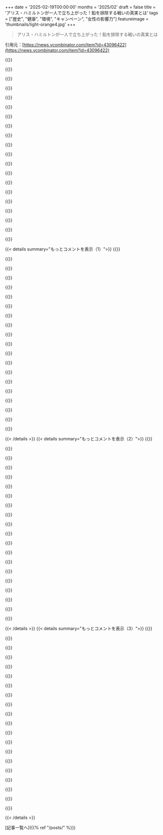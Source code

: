 +++
date = '2025-02-19T00:00:00'
months = '2025/02'
draft = false
title = 'アリス・ハミルトンが一人で立ち上がった！鉛を排除する戦いの真実とは'
tags = ["歴史", "健康", "環境", "キャンペーン", "女性の影響力"]
featureimage = 'thumbnails/light-orange4.jpg'
+++

> アリス・ハミルトンが一人で立ち上がった！鉛を排除する戦いの真実とは

引用元：[https://news.ycombinator.com/item?id=43096422](https://news.ycombinator.com/item?id=43096422)

{{<matomeQuote body="今、Tamara Rubinが消費財の鉛に対抗する一人キャンペーンをやってるんだ。彼女はXRFテスターを使う資格を持ってて、他の誰よりも多くの消費財をテストしてる。子どもが鉛のレベルが高かったときに彼女の情報を見つけたんだ。最近の製品には鉛が少ないけど、間違った製品を買う可能性はある。子ども向けにだけ安全基準があるから、大人の製品には問題があってもリコールされない。安全な素材に移行するのはいい考えだと思う。" userName="gregwebs" createdAt="2025-02-19T13:45:05" color="#ff33a1">}}

{{<matomeQuote body="このサイト、すごくいいね。ちゃんとしてるし。" userName="MetaWhirledPeas" createdAt="2025-02-19T14:09:13" color="">}}

{{<matomeQuote body="特に高級なものでも、今までの prenatal vitamins のテスト結果は基準を満たしてないってことに注意。" userName="jollyllama" createdAt="2025-02-19T17:20:52" color="">}}

{{<matomeQuote body="サイトのUXが効果的だと思うし、資金源が気になるかも。プロっぽいデザインより、この素朴さが信頼できるかもね。" userName="pc86" createdAt="2025-02-19T17:02:09" color="#785bff">}}

{{<matomeQuote body="典型的なWordPressのブログだね。基本的には使えてると思う。デザインの選択はちょっと変わってるけど。" userName="autoexec" createdAt="2025-02-19T18:09:17" color="">}}

{{<matomeQuote body="Geocitiesのサイトを批判する理由が分からないけど、あの時代の自由なウェブがあったらいいのに。多様性がなくなってしまった気がする。" userName="araes" createdAt="2025-02-21T02:06:23" color="">}}

{{<matomeQuote body="政府は元のペンキが安全って言ってると思ったけど？" userName="ComputerGuru" createdAt="2025-02-19T18:12:19" color="">}}

{{<matomeQuote body="実際、塗料は剥がれたりするから、絶対に安全とは言えないと思う。" userName="gregwebs" createdAt="2025-02-19T19:09:58" color="">}}

{{<matomeQuote body="壁のペンキは大丈夫みたいだけど、剥がれやサンディングが問題になるね。特に子どもがいるなら気をつけないと。" userName="ender341341" createdAt="2025-02-19T20:07:39" color="">}}

{{<matomeQuote body="リフォームで傷つけちゃうのが問題だよね。" userName="relaxing" createdAt="2025-02-19T18:14:45" color="">}}

{{<matomeQuote body="Sensodyneの歯磨き粉に鉛が入ってるってどういうこと？" userName="apt-apt-apt-apt" createdAt="2025-02-19T17:52:53" color="">}}

{{<matomeQuote body="企業の欲と政府の規制が足りないせいだよ。" userName="autoexec" createdAt="2025-02-19T18:11:37" color="">}}

{{<matomeQuote body="最近の鉛テストキットについて化学者の人いない？lumetallix.comやdetectlead.comとか。使ったことあるけど、正確なのか分からない。鉛入りのPyrexもあるし。" userName="CalRobert" createdAt="2025-02-19T05:15:14" color="">}}

{{<matomeQuote body="かなり感度が高いみたいで、ナノグラムレベルまで測れるみたい。この論文に詳しく書いてあるよ：”https://pubs.acs.org/doi/full/10.1021/acs.est.3c06058” その論文の著者の一部がLumetallixを作ったらしい。" userName="scq" createdAt="2025-02-19T11:17:37" color="#ff5c5c">}}

{{<matomeQuote body="似たようなテストを使ったことあるけど、亜鉛で誤って陽性になることがあった。亜鉛が入ってるもの多いからね。" userName="lgats" createdAt="2025-02-19T09:11:34" color="">}}

{{<matomeQuote body="亜鉛メッキ（ほとんどの亜鉛鍍金）には鉛が含まれてることが多いよ。亜鉛合金の中に鉛があるのはよくあることだから、検査結果は正しいと思う。" userName="lazide" createdAt="2025-02-19T11:39:23" color="">}}

{{<matomeQuote body="Zamac合金には鉛は含まれてないけど、わずかな不純物としてならあるかも。Zamacはハンドメイドの金属鋳造で使えるから、安価に買えるし、良い特性を保証してくれる。" userName="bluGill" createdAt="2025-02-19T14:23:51" color="">}}

{{<matomeQuote body="俺も化学者じゃないけど、一部の鉛テストキットはペイント用に作られてるって聞いたことがある。最近鉛なしはんだを探してたら、テストが反応するってコメントが多かったよ。" userName="tdb7893" createdAt="2025-02-19T06:52:49" color="">}}

{{<matomeQuote body="鉛のはんだを最近探してたんだけど、EUだと買えなくなってきてるみたい。アメリカのサイトから注文して送ってもらったよ。" userName="logifail" createdAt="2025-02-19T09:21:11" color="">}}

{{<matomeQuote body="古いオーディオプロジェクト用に最近鉛のはんだが必要だったんだけど、最初は探すのが大変だった。次回はUKから買う方が配送が楽かも。" userName="BoxOfRain" createdAt="2025-02-19T10:09:45" color="">}}

{{< details summary="もっとコメントを表示（1）">}}
{{<matomeQuote body="FarnellとRS Componentsではリード入りハンダが売ってるよ。禁止されてるわけじゃなくて、ほとんどの消費者向け電子機器では使えないだけ。" userName="LM358" createdAt="2025-02-19T12:02:29" color="">}}

{{<matomeQuote body="RS Onlineが一般の消費者に注文を拒否してるって話もあるね。なんか規制を厳しくしてるのかも。結局、Digikey USAから買ったよ。" userName="logifail" createdAt="2025-02-19T14:52:59" color="">}}

{{<matomeQuote body="Farnellのこと確認したと思ったけど、コーヒー飲み忘れて見逃したかも。" userName="BoxOfRain" createdAt="2025-02-19T14:25:37" color="">}}

{{<matomeQuote body="化学者じゃないけど、リードの主な供給源はペンキ、特に窓のとこ。リードテストはXRF検査をするべきだよ。これのおかげで、表面下のリード量もわかるから良いと思う。" userName="amluto" createdAt="2025-02-19T05:27:12" color="#ff5c5c">}}

{{<matomeQuote body="XRFキットを持ってきてくれる人が見つからなかった。ヨーロッパではリードペイントをあんまり真剣に考えてないみたい。" userName="CalRobert" createdAt="2025-02-19T06:19:23" color="">}}

{{<matomeQuote body="フランスでは、売却時にペイントの診断が義務付けられてる。300ユーロくらいで、専門家が家の中を詳しく調べてくれる。リードパイプの方が危険だって思う。" userName="aucisson_masque" createdAt="2025-02-19T10:36:07" color="#ff5733">}}

{{<matomeQuote body="その機械は放射性物質を使ってるわけじゃなくて、電動のX線発生装置だと思うよ。" userName="amluto" createdAt="2025-02-19T16:36:13" color="">}}

{{<matomeQuote body="君は間違ってると思うけど、うちの機械にはカドミウム109の放射線源が使われてるよ。" userName="aucisson_masque" createdAt="2025-02-19T22:58:25" color="">}}

{{<matomeQuote body="“ヨーロッパ”を一括りにするのは誤解を招く。フランスではプロの調査が義務付けられていて、壁ごとのリード濃度もわかるから、真剣に考えてる人は多いよ。" userName="vladms" createdAt="2025-02-19T10:47:08" color="">}}

{{<matomeQuote body="この問題はリードだけじゃなくて、アメリカ人は検査が好きだけど、ヨーロッパ人はドクターに行くのが怖いみたいだね。" userName="im3w1l" createdAt="2025-02-19T09:49:34" color="">}}

{{<matomeQuote body="誰もヨーロッパでは鉛塗料をマジに受け止めてないみたいだね。君の環境に鉛を含む塗料が多いとか、古い物件に住んでるの？鉛が問題じゃないとは言わないけど、もっと毒性の強い物質には散々対処してきたよ。英国では、鉛塗料が30年以上前に禁止されて、その後鉛入水道管が55年前、鉛ガソリンが25年前に禁止されたんだ。鉛汚染が自然の背景レベルに近づいているかもしれないという論文もあるよ。" userName="logifail" createdAt="2025-02-19T06:36:37" color="">}}

{{<matomeQuote body="俺らはアイリッシュの200年のコテージに住んでたけど、間違いなく鉛塗料があった。テストするためにペンキの破片をアメリカに送らないといけなかったんだ。誰も俺の話を真剣に受け止めてくれなかったし、その時には新生児もいたんだ。" userName="CalRobert" createdAt="2025-02-19T08:43:22" color="#785bff">}}

{{<matomeQuote body="＞俺らはアイリッシュの200年のコテージに住んでたけど、間違いなく鉛塗料があった。<br>そりゃあ悪い組み合わせだね。『家の中には、鉛の管や赤鉛塗料の金属部分、窓の縁や手すり、ドア枠などに鉛塗料がまだ残ってることがあるんだ。鉛塗料は70年代以前によく使われていたし、1992年以降は使われてない。でもその前の英国のペンキには、重さの50％まで鉛が含まれてたこともあって、小さな子どもがフレークを一つ食べただけでも中毒を起こす可能性があるよ。" userName="logifail" createdAt="2025-02-19T09:12:36" color="#38d3d3">}}

{{<matomeQuote body="35％から50％の湿度で水損した建材から出るマイコトキシンについては、誰も教えてくれないだろうね。" userName="DANmode" createdAt="2025-02-19T09:21:59" color="">}}

{{<matomeQuote body="それは実際の環境で大多数の人に害を及ぼす証拠がないからじゃない？つまり、通常は心配するほどの濃度に達しないってこと。" userName="someothherguyy" createdAt="2025-02-19T11:09:56" color="">}}

{{<matomeQuote body="俺たちはその問題を解決するために多くのことをしたよ。" userName="CalRobert" createdAt="2025-02-19T10:13:40" color="">}}

{{<matomeQuote body="読者のために：この問題に対処するには、建材を変えるか、引っ越すしかないよ。" userName="DANmode" createdAt="2025-02-23T10:12:49" color="">}}

{{<matomeQuote body="油性プライマーを使ったり、プライマーの互換性に応じて油性または水性の上塗りを使えば、その問題は緩和できるかもしれない。古い油性塗料の上にTSP代替品で洗い、プライマーを塗ってスカッフサンディングなしでも良い接着力が得られたこともあるよ。" userName="throwway120385" createdAt="2025-02-19T15:39:06" color="">}}

{{<matomeQuote body="ヨーロッパでも鉛塗料って広まってたのかな？" userName="rrmm" createdAt="2025-02-19T06:29:23" color="">}}

{{<matomeQuote body="地域によるけど、オランダはほぼ一世紀前に禁止したし、アイルランドは90年代初めだったと思う。" userName="CalRobert" createdAt="2025-02-19T08:43:52" color="">}}


{{< /details >}}
{{< details summary="もっとコメントを表示（2）">}}
{{<matomeQuote body="アメリカでは、犯罪は90年代までずっと増え続けて、その後は減少傾向にある。現代の犯罪パニックは作られたものって言う人もいるよ。トレンドの理由はいろいろで、ひとつは中絶が合法になってから18年くらい後に犯罪が減ったとか。貧困と犯罪の関係は古代ギリシャまでさかのぼる。あとは、鉛をガソリンから取り除いた影響もあるのかも。将来的にはマイクロプラスチックが公衆衛生問題になるんじゃないかって思う。" userName="jmyeet" createdAt="2025-02-19T05:36:56" color="#ff5c5c">}}

{{<matomeQuote body="個人的にはデジタルエンタメが普及したからだと思う。外に出て遊ぶ理由が減ったから。" userName="lordgrenville" createdAt="2025-02-19T08:37:43" color="">}}

{{<matomeQuote body="デジタルだけじゃなくて、アナログTVの時代からこの傾向はあったよ。ゲーム機も一因。犯罪減少はティーン妊娠の減少とも関係があると思う。" userName="jandrese" createdAt="2025-02-19T19:58:23" color="">}}

{{<matomeQuote body="社会学者たちも同じようなこと言ってるのを聞いたことがある。" userName="cubefox" createdAt="2025-02-19T09:07:40" color="">}}

{{<matomeQuote body="1990年代はエイズ流行の影響大だよね。多くの薬物依存者が亡くなったから、犯罪も減ったのかも。" userName="Merrill" createdAt="2025-02-19T18:19:37" color="">}}

{{<matomeQuote body="人々がアルコールが胎児に悪いって学んだからだと思う。" userName="Anotheroneagain" createdAt="2025-02-19T10:50:15" color="">}}

{{<matomeQuote body="あとは、鉛の影響が過大評価されてるっていう話もある。" userName="mcmoor" createdAt="2025-02-19T08:41:44" color="">}}

{{<matomeQuote body="この分析ありがとう。言ってることは、＞「鉛がIQに与える影響は過大評価されていて、マイナス効果の下限がないって主張する研究は仮説を十分に検証していない」ってことだね。" userName="cubefox" createdAt="2025-02-19T09:06:11" color="#45d325">}}

{{<matomeQuote body="小型から中型の飛行機が鉛入りの燃料を使ってるのは確かだよね。ボーイングしたら、忙しい空港の近くの住民にどれだけ悪影響が出るのかずっと気になってた。鉛って色々なものに使われてて効率も良いけど、人間の体には本当に害があるよな。" userName="tonetegeatinst" createdAt="2025-02-19T08:19:48" color="">}}

{{<matomeQuote body="Scott Manleyが小型ピストン機における航空燃料の鉛使用について詳しい動画を作ってるよ。個人的には、燃料に鉛を使うことを今も許可しているのは本当に馬鹿げてると思う。" userName="louwrentius" createdAt="2025-02-19T11:23:25" color="#38d3d3">}}

{{<matomeQuote body="その動画を見て、最新の燃料に切り替えるには機体との互換性が必要なんだってことに気づいた。鉛なしの燃料は、使用する飛行機や他の燃料と混ざることも考えないといけないんだよ。" userName="extraduder_ire" createdAt="2025-02-19T19:27:25" color="">}}

{{<matomeQuote body="残念だけど、予想通りだよ。小型ピストン機の鉛使用量は、車が鉛入りガソリンを使ってた時に比べたら桁違いに少ないから、一般の人はあまり気にしてないんだよ。でも、飛行機のオーナーは本気なんだ。" userName="Retric" createdAt="2025-02-19T11:49:26" color="">}}

{{<matomeQuote body="小型航空機のオーナーは、鉛入りガソリンをなくすためにちょっと高くても払う準備があると思うよ。そうすれば、クレームを言う人もいなくなるし。FAAは大きな障害だけど、最近代替燃料を承認したらしいけど、販売開始にはまだいろいろ手続きがあるのかな。" userName="potato3732842" createdAt="2025-02-19T12:06:42" color="">}}

{{<matomeQuote body="1970年代には大きなロビー活動があったってのは、逆の意見の証拠だよね。小型航空機市場は小さくて多様性があって、古い航空機は長持ちだから、多くの過去のメーカーが破綻して適切な燃料の選択肢がなかったんだ。50年経っても、同じ議論が繰り返されている。" userName="Retric" createdAt="2025-02-19T20:33:43" color="">}}

{{<matomeQuote body="いや、実際の問題は飛行機のエンジンが壊れると、真っ逆さまに落ちてくることなんだ。新しい燃料に適応されてないと壊れる可能性が高いし、古い場合も多くてなかなか簡単には移行できないんだ。" userName="hwillis" createdAt="2025-02-19T20:31:37" color="#ff33a1">}}

{{<matomeQuote body="車の鉛禁止は1970年代に始まったのに、実際の移行はもう長いこと進んでいるはずだよね。「30年後には禁止する」って言っても、20年前には施行されていたはず。それなのに、規制を押し返す力があったから、理想的な代替案の登場を待ってただけだ。" userName="Retric" createdAt="2025-02-19T20:35:41" color="">}}

{{<matomeQuote body="そういう意見には真剣に耳を傾けられないな。鉛の安全性についてギャーギャー騒ぐ人たちが、飛行機が落ちるかどうかにも不満を持つのだから。結局は現実的には問題をお金で解決する意志がないから、結局、何も解決しない。" userName="potato3732842" createdAt="2025-02-19T23:07:46" color="">}}

{{<matomeQuote body="1970年代以降に製造された航空機の中には、いまだに鉛入り燃料を使用しているものもある。プライベートジェットは使ってないけど、ピストン機だけだから一般の航空の一部で、過去にできたはずの移行を避けているだけだ。２グラム・ガロンの影響が小さくないだけに、公共の健康が心配。" userName="Retric" createdAt="2025-02-19T23:48:14" color="#785bff">}}

{{<matomeQuote body="”おもちゃ”がR/C航空機を指してるなら、普通はガソリンじゃなくてメタノールとニトロメタンの混合液を使ってるから鉛は見当たらないし、最近はバッテリーで動くR/C製品が増えてるよ。ただ、一般航空の世界では鉛入りガソリンがまだ主流だね。100LLは古い100/130よりも鉛は少ないけど、今の時期でも廃止された鉛入り自動車用ガソリンよりは多いからね。" userName="flyinghamster" createdAt="2025-02-19T12:55:17" color="#ff5c5c">}}

{{<matomeQuote body="良いニュースは、GAではついにG100ULやSwift 100Rのような合理的な100LLの代替品が空港に登場してきたこと。これが起きたあって本当に良かったのは20年前だったけど、次に良いタイミングは今年だね。" userName="dweekly" createdAt="2025-02-19T21:33:08" color="#45d325">}}


{{< /details >}}
{{< details summary="もっとコメントを表示（3）">}}
{{<matomeQuote body="メタノール？やばいね！" userName="the__alchemist" createdAt="2025-02-19T16:09:03" color="">}}

{{<matomeQuote body="彼はグローフューエルのことを言ってるよ。飲むのはおすすめしないね。" userName="jandrese" createdAt="2025-02-19T19:53:42" color="">}}

{{<matomeQuote body="忙しい空港には普通、鉛フリーの燃料を使うジェットがいるよ。鉛ガソリンを使う小型機も着陸できるけど、結局は避けるね。高い着陸料と混雑のせいで操縦が難しいから。小型空港は大規模な空港に比べて混雑が少ないのに、鉛燃料を使う機体が多いよ。" userName="bluGill" createdAt="2025-02-19T14:33:51" color="#ff5733">}}

{{<matomeQuote body="確かに、俺は港の近くに住んでて、風に乗って fumes がこっちに流れてくる日が多いんだ。大きい水上機は鉛フリー燃料を使ってるけど、小さい飛行機はやっぱり鉛を使ってるみたい。" userName="djmips" createdAt="2025-02-19T10:50:12" color="">}}

{{<matomeQuote body="GAMI100ULを調べてみて。少しずつ業界は動いてるけど、エンジンと機体の STC が必要で、めっちゃ高くて遅いプロセスなんだ。今のところ、ほんとに3つの空港でしか手に入らないよ。" userName="richwater" createdAt="2025-02-19T18:00:43" color="#45d325">}}

{{<matomeQuote body="研究はたくさんあったけど、答えは最小限だけど測定可能だった。だから、最終的には取り除く価値はあるけど、特に優先順位が高いことではないよ。" userName="lazide" createdAt="2025-02-19T11:38:51" color="">}}

{{<matomeQuote body="なんでピクルボールのパドルに鉛を貼って子供たちが遊ぶジムの床に落ちるんだろう？" userName="camkego" createdAt="2025-02-19T09:27:19" color="">}}

{{<matomeQuote body="タングステンテープのような代替品もあるからね。" userName="cjrp" createdAt="2025-02-19T11:45:01" color="">}}

{{<matomeQuote body="私の作品についてのコメントスレッドが下にあるけど、みんなが興味あるかなと思ってリード中毒を題材にしたドキュメンタリー映画のリンクをシェアするね。この映画には専門家のインタビューやThe WhoとTom Waitsの音楽も使われているんだ。監督したし、PhishのドラマーJon Fishmanもプロデューサーとして関わってる。詳しくはここから観てね： https://www.youtube.com/watch?v=lMbhbwMhs1U&t=7s<br>また、リードテストの方法やその問題についての動画も私のYouTubeチャンネルにたくさんあるから、ぜひチェックしてみてね。" userName="LeadSafeMama1" createdAt="2025-02-23T13:31:34" color="#785bff">}}

{{<matomeQuote body="リードを環境から取り除くことが、全世界の多くの人々の生活の質を向上させるのに役立つだろうね。リード中毒に直接影響を受けている人だけでなく。" userName="brianbreslin" createdAt="2025-02-19T02:49:47" color="#38d3d3">}}

{{<matomeQuote body="Allison Hayesもリードに反対してキャンペーンを行った一人で、ビタミン補助食品に対するFDAの規則変更に繋がったんだ。彼女はRoger CormanのB級映画に頻繁に出演していたし、私はそこで彼女を初めて見た。彼女はカルシウム補助食品に含まれるリードによって障害を負ったらしいよ。" userName="rrmm" createdAt="2025-02-19T03:59:40" color="">}}

{{<matomeQuote body="＞“リードを取り除くことが……FDAの規則変更に繋がった。”これは重要な誤植のようだね。" userName="whycome" createdAt="2025-02-19T05:10:29" color="">}}

{{<matomeQuote body="＞“多くの場面で…私は安いからといって外国からの労働者を雇って責任を放棄する男性に出会った。”今の状況とも面白い平行線があるね。" userName="xienze" createdAt="2025-02-19T11:40:37" color="">}}

{{<matomeQuote body="今なら人々が「リードを消費するのは個人の権利」とか「リード入りのガソリン（自由の燃料）を使うのは自由だ」と言って、取り除くことができないかもね。笑" userName="sweeter" createdAt="2025-02-19T18:58:21" color="">}}

{{<matomeQuote body="この記事の見出しを見たとき、私は「リードを取り線を引く」といった比喩的な意味で、先延ばし解消の話かと思ったんだけど違ったね。笑" userName="jagged-chisel" createdAt="2025-02-19T02:39:47" color="">}}

{{<matomeQuote body="世界がリードの使用をやめたから、廃墟のようなリード鉱山がたくさんあると思うかもしれないけど、実際にはリード採掘は今も安定していて、少しだけ生産量が減少しているだけなんだ。" userName="londons_explore" createdAt="2025-02-19T20:22:45" color="">}}

{{<matomeQuote body="一方でPFASは紙や段ボールにも含まれていて（燃やさない方がいいよ）、規制される兆しはほとんど見えないね。詳しくはここを見てみてね。" userName="MrVandemar" createdAt="2025-02-19T03:17:21" color="">}}

{{<matomeQuote body="3MはPFASについて長年の訴訟をやってるよ。解決したとしても、経済的に考えれば廃棄物は発展途上国に送られるだろうね。" userName="smcin" createdAt="2025-02-19T06:13:58" color="">}}

{{<matomeQuote body="ミネソタ州はPFASに関してかなり強力な禁止令をすでに施行していて、今後7年間で徐々に拡大する予定だよ。食品包装材や消火泡、調理器具、いろんな消費者製品が対象になってる。" userName="colechristensen" createdAt="2025-02-19T04:29:20" color="#45d325">}}

{{<matomeQuote body="＞ 彼女は科学の分野で性別の壁を破り、今ではほぼすべての公衆衛生や政策の戦いの手本になってる。彼女のやり方は今の問題解決にも生かされてるんだ。" userName="whycome" createdAt="2025-02-19T05:09:16" color="#ff5733">}}


{{< /details >}}


[記事一覧へ]({{% ref "/posts/" %}})
